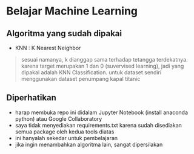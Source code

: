 # Belajar Machine Learning

## Algoritma yang sudah dipakai

- KNN : K Nearest Neighbor
>  sesuai namanya, k dianggap sama terhadap tetangga terdekatnya. karena target merupakan 1 dan 0 (suvervised learning), jadi yang dipakai adalah KNN Classification. untuk dataset sendiri menggunakan dataset penumpang kapal titanic


## Diperhatikan

- harap membuka repo ini didalam Jupyter Notebook (install anaconda python) atau Google Collaboratory
- saya tidak menyediakan requirements.txt karena sudah disediakan semua package oleh kedua tools diatas
- ini hanyalah sekedar untuk pembelajaran
- jika ingin menambahkan algoritma lain, sangat dipersilakan